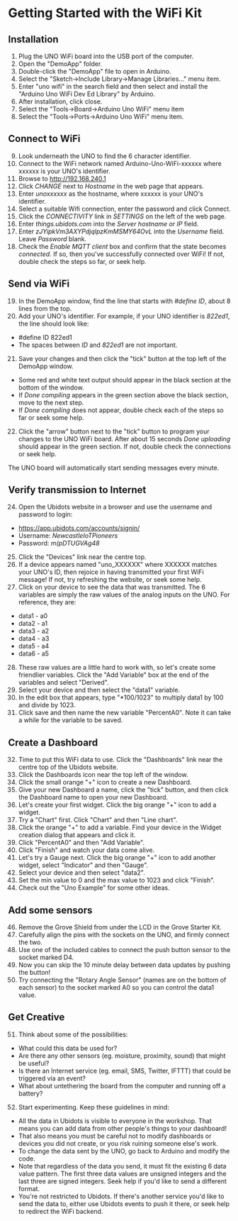 Getting Started with the WiFi Kit
====================================

Installation
------------

1. Plug the UNO WiFi board into the USB port of the computer.
2. Open the "DemoApp" folder.
3. Double-click the "DemoApp" file to open in Arduino.
4. Select the "Sketch->Include Library->Manage Libraries..." menu item.
5. Enter "uno wifi" in the search field and then select and install the "Arduino Uno WiFi Dev Ed Library" by Arduino.
6. After installation, click close.
7. Select the "Tools->Board->Arduino Uno WiFi" menu item
8. Select the "Tools->Ports->Arduino Uno WiFi" menu item.


Connect to WiFi
---------------

9. Look underneath the UNO to find the 6 character identifier.
10. Connect to the WiFi network named Arduino-Uno-WiFi-xxxxxx where xxxxxx is your UNO's identifier.
11. Browse to http://192.168.240.1
12. Click _CHANGE_ next to _Hostname_ in the web page that appears.
13. Enter _unoxxxxxx_ as the hostname, where xxxxxx is your UNO's identifier.
14. Select a suitable Wifi connection, enter the password and click Connect.
15. Click the _CONNECTIVITY_ link in _SETTINGS_ on the left of the web page.
16. Enter _things.ubidots.com_ into the _Server hostname or IP_ field.
17. Enter _zJYipkVm3AXYPdjqIpzKmMSMY64OvL_ into the _Username_ field. Leave _Password_ blank.
18. Check the _Enable MQTT client_ box and confirm that the state becomes _connected_. If so, then you've successfully connected over WiFi! If not, double check the steps so far, or seek help.


Send via WiFi
-------------

19. In the DemoApp window, find the line that starts with _#define ID_, about 8 lines from the top.
20. Add your UNO's identifier. For example, if your UNO identifier is _822ed1_, the line should look like:
* #define ID    822ed1
* The spaces between _ID_ and _822ed1_ are not important.
21. Save your changes and then click the "tick" button at the top left of the DemoApp window.
* Some red and white text output should appear in the black section at the bottom of the window.
* If _Done compiling_ appears in the green section above the black section, move to the next step.
* If _Done compiling_ does not appear, double check each of the steps so far or seek some help.
22. Click the "arrow" button next to the "tick" button to program your changes to the UNO WiFi board. After about 15 seconds _Done uploading_ should appear in the green section. If not, double check the connections or seek help.

The UNO board will automatically start sending messages every minute.


Verify transmission to Internet
-------------------------------

24. Open the Ubidots website in a browser and use the username and password to login:
* https://app.ubidots.com/accounts/signin/
* Username: _NewcastleIoTPioneers_
* Password: _m(pDTUGVAg48_
25. Click the "Devices" link near the centre top.
26. If a device appears named "uno_XXXXXX" where XXXXXX matches your UNO's ID, then rejoice in having transmitted your first WiFi message! If not, try refreshing the website, or seek some help.
27. Click on your device to see the data that was transmitted. The 6 variables are simply the raw values of the analog inputs on the UNO. For reference, they are:
* data1 - a0
* data2 - a1
* data3 - a2
* data4 - a3
* data5 - a4
* data6 - a5
28. These raw values are a little hard to work with, so let's create some friendlier variables. Click the "Add Variable" box at the end of the variables and select "Derived".
29. Select your device and then select the "data1" variable.
30. In the edit box that appears, type "*100/1023" to multiply data1 by 100 and divide by 1023.
31. Click save and then name the new variable "PercentA0". Note it can take a while for the variable to be saved.


Create a Dashboard
------------------

32. Time to put this WiFi data to use. Click the "Dashboards" link near the centre top of the Ubidots website.
33. Click the Dashboards icon near the top left of the window.
34. Click the small orange "+" icon to create a new Dashboard.
35. Give your new Dashboard a name, click the "tick" button, and then click the Dashboard name to open your new Dashboard.
36. Let's create your first widget. Click the big orange "+" icon to add a widget.
37. Try a "Chart" first. Click "Chart" and then "Line chart".
38. Click the orange "+" to add a variable. Find your device in the Widget creation dialog that appears and click it.
39. Click "PercentA0" and then "Add Variable".
40. Click "Finish" and watch your data come alive.
41. Let's try a Gauge next. Click the big orange "+" icon to add another widget, select "Indicator" and then "Gauge".
42. Select your device and then select "data2".
43. Set the min value to 0 and the max value to 1023 and click "Finish".
45. Check out the "Uno Example" for some other ideas.


Add some sensors
----------------

46. Remove the Grove Shield from under the LCD in the Grove Starter Kit.
47. Carefully align the pins with the sockets on the UNO, and firmly connect the two.
48. Use one of the included cables to connect the push button sensor to the socket marked D4.
49. Now you can skip the 10 minute delay between data updates by pushing the button!
50. Try connecting the "Rotary Angle Sensor" (names are on the bottom of each sensor) to the socket marked A0 so you can control the data1 value.


Get Creative
------------

51. Think about some of the possibilities:
* What could this data be used for?
* Are there any other sensors (eg. moisture, proximity, sound) that might be useful?
* Is there an Internet service (eg. email, SMS, Twitter, IFTTT) that could be triggered via an event?
* What about untethering the board from the computer and running off a battery?
52. Start experimenting. Keep these guidelines in mind:
* All the data in Ubidots is visible to everyone in the workshop. That means you can add data from other people's things to your dashboard!
* That also means you must be careful not to modify dashboards or devices you did not create, or you risk ruining someone else's work.
* To change the data sent by the UNO, go back to Arduino and modify the code.
* Note that regardless of the data you send, it must fit the existing 6 data value pattern. The first three data values are unsigned integers and the last three are signed integers. Seek help if you'd like to send a different format.
* You're not restricted to Ubidots. If there's another service you'd like to send the data to, either use Ubidots events to push it there, or seek help to redirect the WiFi backend.
